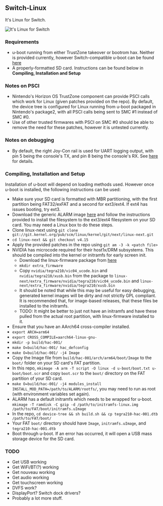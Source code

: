 ## Switch-Linux 
It's Linux for Switch.

![It's Linux for Switch](https://pbs.twimg.com/media/DbPteKUU8AAFzQY.jpg)

### Requirements
- u-boot running from either TrustZone takeover or bootrom hax. Neither is provided currently, however Switch-compatible u-boot can be found [here](https://github.com/shinyquagsire23/u-boot)
- A properly-formatted SD card. Instructions can be found below in **Compiling, Installation and Setup**

### Notes on PSCI
- Nintendo's Horizon OS TrustZone component can provide PSCI calls which work for Linux (given patches provided on the repo). By default, the device tree is configured for Linux running from u-boot packaged in Nintendo's package2, with all PSCI calls being sent to SMC #1 instead of SMC #0.
- Use of other trusted firmwares with PSCI on SMC #0 should be able to remove the need for these patches, however it is untested currently.

### Notes on debugging
- By default, the right Joy-Con rail is used for UART logging output, with pin 5 being the console's TX, and pin 8 being the console's RX. See [here](https://github.com/dekuNukem/Nintendo_Switch_Reverse_Engineering) for details.

### Compiling, Installation and Setup

Installation of u-boot will depend on loading methods used. However once u-boot is installed, the following instructions can be used:

- Make sure your SD card is formatted with MBR partitioning, with the first partition being FAT32/exFAT and a second for ext3/ext4. If ext4 has issues booting, try ext3.
- Download the generic ALARM image [here](https://archlinuxarm.org/platforms/armv8/generic) and follow the instructions provided to install the filesystem to the ext3/ext4 filesystem on your SD card. You may need a Linux box to do these steps.
- Clone linux-next using `git clone git://git.kernel.org/pub/scm/linux/kernel/git/next/linux-next.git`
- `cd linux-next && git checkout v4.15`
- Apply the provided patches in the repo using `git am -3 -k <patch file>`
- NVIDIA has microcode required for their host1x/DRM subsystems. This should be compiled into the kernel or initramfs for early screen init.
    - Download the linux-firmware package from [here](https://archlinuxarm.org/packages/any/linux-firmware)
    - `mkdir extra_firmware`
    - Copy `nvidia/tegra210/vic04_ucode.bin` and `nvidia/tegra210/xusb.bin` from the package to `linux-next/extra_firmware/nvidia/tegra210/vic04_ucode.bin` and `linux-next/extra_firmware/nvidia/tegra210/xusb.bin`
    - It should be noted that while this may be useful for easy debugging, generated kernel images will be dirty and not strictly GPL compliant. It is recommended that, for image-based releases, that these files be installed to the initramfs.
    - TODO: It might be better to just not have an initramfs and have these pulled from the actual root partition, with linux-firmware installed to it.
- Ensure that you have an AArch64 cross-compiler installed.
- `export ARCH=arm64`
- `export CROSS_COMPILE=aarch64-linux-gnu-`
- `mkdir -p build/hac-001/`
- `make O=build/hac-001/ hac_defconfig`
- `make O=build/hac-001/ -j4 Image`
- Copy the Image file from `build/hac-001/arch/arm64/boot/Image` to the `boot/` folder on your SD card's FAT partition.
- In this repo, `mkimage -A arm -T script -O linux -d u-boot/boot.txt u-boot/boot.scr` and copy `boot.scr` to the `boot/` directory on the FAT partition of your SD card.
- `make O=build/hac-001/ -j4 modules_install INSTALL_MOD_PATH=/path/to/ALARM/rootfs/`, you may need to run as root (with environment variables set again).
- ALARM has a default initramfs which needs to be wrapped for u-boot. `mkimage -T ramdisk -C gzip -d /path/to/initramfs-linux.img /path/to/FAT/boot/initramfs.uImage`
- In the repo, `cd device-tree && sh build.sh && cp tegra210-hac-001.dtb /path/to/FAT/boot/`
- Your FAT `boot/` directory should have `Image`, `initramfs.uImage`, and `tegra210-hac-001.dtb`
- Boot through u-boot. If an error has occurred, it will open a USB mass storage device for the SD card.

### TODO
- Get USB working
- Get WiFi/BT(?) working
- Get nouveau working
- Get audio working
- Get touchscreen working
- DVFS work?
- DisplayPort? Switch dock drivers?
- Probably a lot more stuff.
